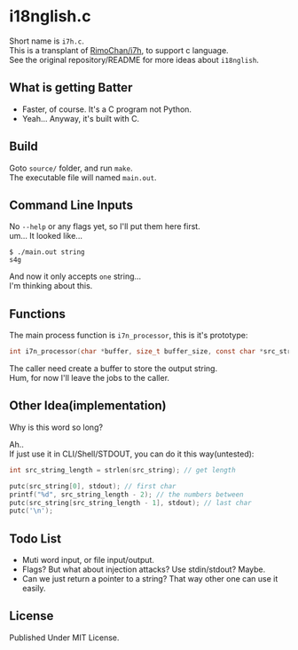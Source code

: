 # i18nglish.c

Short name is `i7h.c`.\
This is a transplant of [RimoChan/i7h](https://github.com/RimoChan/i7h), to support c language.\
See the original repository/README for more ideas about `i18nglish`.

## What is getting Batter

- Faster, of course. It's a C program not Python.
- Yeah... Anyway, it's built with C.

## Build

Goto `source/` folder, and run `make`.\
The executable file will named `main.out`.

## Command Line Inputs

No `--help` or any flags yet, so I'll put them here first.\
um... It looked like...

```text
$ ./main.out string
s4g
```

And now it only accepts `one` string...\
I'm thinking about this.

## Functions

The main process function is `i7n_processor`, this is it's prototype:

```c
int i7n_processor(char *buffer, size_t buffer_size, const char *src_string)
```

The caller need create a buffer to store the output string.\
Hum, for now I'll leave the jobs to the caller.

## Other Idea(implementation)

Why is this word so long?

Ah..\
If just use it in CLI/Shell/STDOUT, you can do it this way(untested):

```c
int src_string_length = strlen(src_string); // get length

putc(src_string[0], stdout); // first char
printf("%d", src_string_length - 2); // the numbers between
putc(src_string[src_string_length - 1], stdout); // last char
putc('\n');
```

## Todo List

- Muti word input, or file input/output.
- Flags? But what about injection attacks? Use stdin/stdout? Maybe.
- Can we just return a pointer to a string? That way other one can use it easily.

## License

Published Under MIT License.
